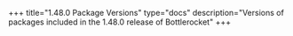 +++
title="1.48.0 Package Versions"
type="docs"
description="Versions of packages included in the 1.48.0 release of Bottlerocket"
+++

